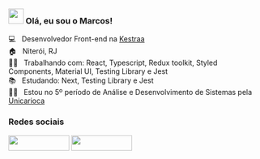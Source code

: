 ### <img src="https://media.giphy.com/media/hvRJCLFzcasrR4ia7z/giphy.gif" width="30px"> Olá, eu sou o Marcos!

💻 &nbsp; Desenvolvedor Front-end na [Kestraa](https://www.kestraa.com.br/) <br>
🏠 &nbsp; Niterói, RJ <br>
👨‍💻 &nbsp; Trabalhando com: React, Typescript, Redux toolkit, Styled Components, Material UI, Testing Library e Jest <br>
📚 &nbsp; Estudando: Next, Testing Library e Jest <br>
👨‍🎓 &nbsp; Estou no 5º período de Análise e Desenvolvimento de Sistemas pela [Unicarioca](https://www.unicarioca.edu.br/)

### Redes sociais

[<img src="https://img.shields.io/badge/Twitter-1DA1F2?style=for-the-badge&logo=twitter&logoColor=white" width="120px" height="30px" style="">](https://twitter.com/marcosdori)
[<img src="https://img.shields.io/badge/LinkedIn-0077B5?style=for-the-badge&logo=linkedin&logoColor=white" width="120px" height="30px" style="">](https://www.linkedin.com/in/marcos-doriguetto/)
